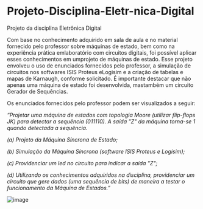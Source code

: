 # Projeto-Disciplina-Eletr-nica-Digital
Projeto da disciplina Eletrônica Digital

Com base no conhecimento adquirido em sala de aula e no material fornecido pelo professor sobre máquinas de estado, bem como na experiência prática emlaboratório com circuitos digitais, foi possível aplicar esses conhecimentos em umprojeto de máquinas de estado. Esse projeto envolveu o uso de enunciados fornecidos pelo professor, a simulação de circuitos nos softwares ISIS Proteus eLogisim e a criação de tabelas e mapas de Karnaugh, conforme solicitado. É importante destacar que não apenas uma máquina de estado foi desenvolvida, mastambém um circuito Gerador de Sequências.

Os enunciados fornecidos pelo professor podem ser visualizados a seguir:

_“Projetar uma máquina de estados com topologia Moore (utilizar flip-flops JK) para detectar a sequência (011110). A saída "Z" da máquina torna-se 1 quando detectada a sequência._

_(a) Projeto da Máquina Síncrona de Estado;_

_(b) Simulação da Máquina Síncrona (software ISIS Proteus e Logisim);_

_(c) Providenciar um led no circuito para indicar a saída "Z";_

_(d) Utilizando os conhecimentos adquiridos na disciplina, providenciar um circuito que gere dados (uma sequência de bits) de maneira a testar o funcionamento da Máquina de Estados.”_ 

![image](https://github.com/user-attachments/assets/5cea3538-6cac-4916-9ab0-7b285a45e304)
